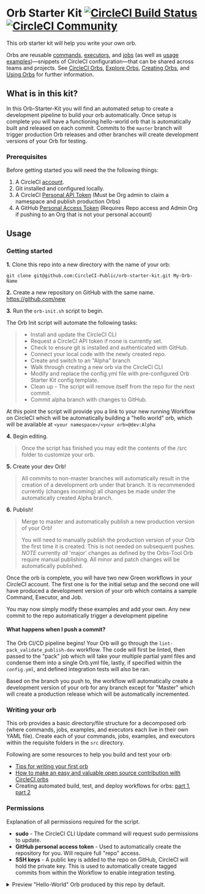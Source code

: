 # Orb Starter Kit [![CircleCI Build Status](https://circleci.com/gh/CircleCI-Public/orb-starter-kit.svg?style=shield "CircleCI Build Status")](https://circleci.com/gh/CircleCI-Public/orb-starter-kit) [![CircleCI Community](https://img.shields.io/badge/community-CircleCI%20Discuss-343434.svg)](https://discuss.circleci.com/c/ecosystem/orbs)

This orb starter kit will help you write your own orb.

Orbs are reusable [commands](https://circleci.com/docs/2.0/reusing-config/#authoring-reusable-commands), [executors](https://circleci.com/docs/2.0/reusing-config/#authoring-reusable-executors), and [jobs](https://circleci.com/docs/2.0/reusing-config/#jobs-defined-in-an-orb) (as well as [usage examples](https://github.com/CircleCI-Public/config-preview-sdk/blob/v2.1/docs/usage-examples.md))—snippets of CircleCI configuration—that can be shared across teams and projects. See [CircleCI Orbs](https://circleci.com/orbs), [Explore Orbs](https://circleci.com/orbs/registry), [Creating Orbs](https://circleci.com/docs/2.0/creating-orbs), and [Using Orbs](https://circleci.com/docs/2.0/using-orbs) for further information.

## What is in this kit?

In this Orb-Starter-Kit you will find an automated setup to create a development pipeline to build your orb automatically. Once setup is complete you will have a functioning hello-world orb that is automatically built and released on each commit. Commits to the `master` branch will trigger production Orb releases and other branches will create development versions of your Orb for testing.

### Prerequisites

Before getting started you will need the the following things:
1. A CircleCI [account](https://circleci.com/signup/).
2. Git installed and configured locally.
3. A CircleCI [Personal API Token](https://circleci.com/docs/2.0/managing-api-tokens/#creating-a-personal-api-token) (Must be Org admin to claim a namespace and publish production Orbs)
4. A GitHub [Personal Access Token](https://help.github.com/en/articles/creating-a-personal-access-token-for-the-command-line) (Requires Repo access and Admin Org if pushing to an Org that is not your personal account)


## Usage

### Getting started
**1.** Clone this repo into a new directory with the name of your orb: 

```
git clone git@github.com:CircleCI-Public/orb-starter-kit.git My-Orb-Name
```

**2.** Create a new repository on GitHub with the same name. https://github.com/new

**3.** Run the `orb-init.sh` script to begin.

The Orb Init script will automate the following tasks:

>  * Install and update the CircleCI CLI
>  * Request a CircleCI API token if none is currently set.
>  * Check to ensure git is installed and authenticated with GitHub.
>  * Connect your local code with the newly created repo.
>  * Create and switch to an "Alpha" branch
>  * Walk through creating a new orb via the CircleCI CLI
>  * Modify and replace the config.yml file with pre-configured Orb Starter Kit config template.
>  * Clean up - The script will remove itself from the repo for the next commit.
>  * Commit alpha branch with changes to GitHub.

At this point the script will provide you a link to your new running Workflow on CircleCI which will be automatically building a "hello world" orb, which will be available at `<your namespace>/<your orb>@dev:Alpha`
  

**4.** Begin editing.
> Once the script has finished you may edit the contents of the /src folder to customize your orb.

**5.** Create your dev Orb!
> All commits to non-master branches will automatically result in the creation of a development orb under that branch. It is recommended currently (changes incoming) all changes be made under the automatically created Alpha branch.

**6.** Publish!
> Merge to master and automatically publish a new production version of your Orb!
>
> You will need to manually publish the production version of your Orb the first time it is created. This is not needed on subsequent pushes. *NOTE* currently _all_ 'major' changes as defined by the Orbs-Tool Orb require manual publishing. All minor and patch changes will be automatically published.

Once the orb is complete, you will have two new Green workflows in your CircleCI account. The first one is for the initial setup and the second one will have produced a development version of your orb which contains a sample Command, Executor, and Job. 

You may now simply modify these examples and add your own. Any new commit to the repo automatically trigger a development pipeline

#### What happens when I push a commit?

The Orb CI/CD pipeline begins! Your Orb will go through the `lint-pack_validate_publish-dev` workflow. The code will first be linted, then passed to the "pack" job which will take your multiple partial yaml files and condense them into a single Orb.yml file, lastly, if specified within the `config.yml`, and defined integration tests will also be ran.

Based on the branch you push to, the workflow will automatically create a development version of your orb for any branch except for "Master" which will create a production release which will be automatically incremented.

### Writing your orb
This orb provides a basic directory/file structure for a decomposed orb (where commands, jobs, examples, and executors each live in their own YAML file). Create each of your commands, jobs, examples, and executors within the requisite folders in the `src` directory.

Following are some resources to help you build and test your orb:

- [Tips for writing your first orb](https://circleci.com/blog/tips-for-writing-your-first-orb/)
- [How to make an easy and valuable open source contribution with CircleCI orbs](https://circleci.com/blog/how-to-make-an-easy-and-valuable-open-source-contribution-with-circleci-orbs/)
- Creating automated build, test, and deploy workflows for orbs: [part 1](https://circleci.com/blog/creating-automated-build-test-and-deploy-workflows-for-orbs/), [part 2](https://circleci.com/blog/creating-automated-build-test-and-deploy-workflows-for-orbs-part-2/)

### Permissions

Explanation of all permissions required for the script.

* **sudo** - The CircleCI CLI Update command will request sudo permissions to update.
* **GitHub personal access token** - Used to automatically create the repository for you. Will require full "repo" access.
* **SSH keys** - A public key is added to the repo on GitHub, CircleCI will hold the private key. This is used to automatically create tagged commits from within the Workflow to enable integration testing.

<details>
<Summary>Preview "Hello-World" Orb produced by this repo by default.</Summary>

```yaml
commands:
  greet:
    description: |
      Replace this text with a description for this command. # What will this command do? # Descriptions should be short, simple, and clear.
    parameters:
      greeting:
        default: Hello
        description: Select a proper greeting
        type: string
    steps:
    - run:
        command: echo << parameters.greeting >> world
        name: Hello World
description: |
  Sample orb description # What will your orb allow users to do? # Descriptions should be short, simple, and clear.
examples:
  example:
    description: |
      Sample example description. # What will this example document? # Descriptions should be short, simple, and clear.
    usage:
      jobs:
        build:
          machine: true
          steps:
          - foo/hello:
              username: Anna
      orbs:
        foo: bar/foo@1.2.3
      version: 2.1
executors:
  default:
    description: |
      This is a sample executor using Docker and Node. # What is this executor? # Descriptions should be short, simple, and clear.
    docker:
    - image: circleci/node:<<parameters.tag>>
    parameters:
      tag:
        default: latest
        description: |
          Pick a specific circleci/node image variant: https://hub.docker.com/r/circleci/node/tags
        type: string
jobs:
  hello:
    description: |
      # What will this job do? # Descriptions should be short, simple, and clear.
    executor: default
    parameters:
      greeting:
        default: Hello
        description: Select a proper greeting
        type: string
    steps:
    - greet:
        greeting: << parameters.greeting >>
orbs:
  hello: circleci/hello-build@0.0.5
version: 2.1
```

</details>
